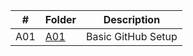 | #   | Folder        | Description         |
| --- | ------------- | ------------------- |
| A01 | [A01](./A01/) | Basic GitHub Setup  |